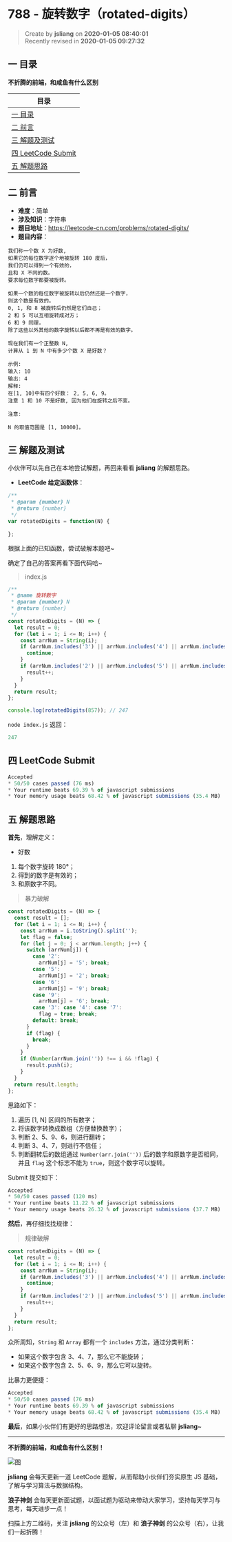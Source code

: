788 - 旋转数字（rotated-digits）
===

> Create by **jsliang** on **2020-01-05 08:40:01**  
> Recently revised in **2020-01-05 09:27:32**

## 一 目录

**不折腾的前端，和咸鱼有什么区别**

| 目录 |
| --- | 
| [一 目录](#chapter-one) | 
| [二 前言](#chapter-two) |
| [三 解题及测试](#chapter-three) |
| [四 LeetCode Submit](#chapter-four) |
| [五 解题思路](#chapter-five) |

## 二 前言



* **难度**：简单
* **涉及知识**：字符串
* **题目地址**：https://leetcode-cn.com/problems/rotated-digits/
* **题目内容**：

```
我们称一个数 X 为好数, 
如果它的每位数字逐个地被旋转 180 度后，
我们仍可以得到一个有效的，
且和 X 不同的数。
要求每位数字都要被旋转。

如果一个数的每位数字被旋转以后仍然还是一个数字，
则这个数是有效的。
0, 1, 和 8 被旋转后仍然是它们自己；
2 和 5 可以互相旋转成对方；
6 和 9 同理，
除了这些以外其他的数字旋转以后都不再是有效的数字。

现在我们有一个正整数 N, 
计算从 1 到 N 中有多少个数 X 是好数？

示例:
输入: 10
输出: 4
解释: 
在[1, 10]中有四个好数： 2, 5, 6, 9。
注意 1 和 10 不是好数, 因为他们在旋转之后不变。

注意:

N 的取值范围是 [1, 10000]。
```

## 三 解题及测试



小伙伴可以先自己在本地尝试解题，再回来看看 **jsliang** 的解题思路。

* **LeetCode 给定函数体**：

```js
/**
 * @param {number} N
 * @return {number}
 */
var rotatedDigits = function(N) {
    
};
```

根据上面的已知函数，尝试破解本题吧~

确定了自己的答案再看下面代码哈~

> index.js

```js
/**
 * @name 旋转数字
 * @param {number} N
 * @return {number}
 */
const rotatedDigits = (N) => {
  let result = 0;
  for (let i = 1; i <= N; i++) {
    const arrNum = String(i);
    if (arrNum.includes('3') || arrNum.includes('4') || arrNum.includes('7')) {
      continue;
    }
    if (arrNum.includes('2') || arrNum.includes('5') || arrNum.includes('6') || arrNum.includes('9')) {
      result++;
    }
  }
  return result;
};

console.log(rotatedDigits(857)); // 247
```

`node index.js` 返回：

```js
247
```

## 四 LeetCode Submit



```js
Accepted
* 50/50 cases passed (76 ms)
* Your runtime beats 69.39 % of javascript submissions
* Your memory usage beats 68.42 % of javascript submissions (35.4 MB)
```

## 五 解题思路



**首先**，理解定义：

* 好数

1. 每个数字旋转 180°；
2. 得到的数字是有效的；
3. 和原数字不同。

> 暴力破解

```js
const rotatedDigits = (N) => {
  const result = [];
  for (let i = 1; i <= N; i++) {
    const arrNum = i.toString().split('');
    let flag = false;
    for (let j = 0; j < arrNum.length; j++) {
      switch (arrNum[j]) {
        case '2':
          arrNum[j] = '5'; break;
        case '5':
          arrNum[j] = '2'; break;
        case '6':
          arrNum[j] = '9'; break;
        case '9':
          arrNum[j] = '6'; break;
        case '3': case '4': case '7':
          flag = true; break;
        default: break;
      }
      if (flag) {
        break;
      }
    }
    if (Number(arrNum.join('')) !== i && !flag) {
      result.push(i);
    }
  }
  return result.length;
};
```

思路如下：

1. 遍历 [1, N] 区间的所有数字；
2. 将该数字转换成数组（方便替换数字）；
3. 判断 2、5、9、6，则进行翻转；
4. 判断 3、4、7，则进行不信任；
5. 判断翻转后的数组通过 `Number(arr.join(''))` 后的数字和原数字是否相同，并且 `flag` 这个标志不能为 `true`，则这个数字可以旋转。

Submit 提交如下：

```js
Accepted
* 50/50 cases passed (120 ms)
* Your runtime beats 11.22 % of javascript submissions
* Your memory usage beats 26.32 % of javascript submissions (37.7 MB)
```

**然后**，再仔细找找规律：

> 规律破解

```js
const rotatedDigits = (N) => {
  let result = 0;
  for (let i = 1; i <= N; i++) {
    const arrNum = String(i);
    if (arrNum.includes('3') || arrNum.includes('4') || arrNum.includes('7')) {
      continue;
    }
    if (arrNum.includes('2') || arrNum.includes('5') || arrNum.includes('6') || arrNum.includes('9')) {
      result++;
    }
  }
  return result;
};
```

众所周知，`String` 和 `Array` 都有一个 `includes` 方法，通过分类判断：

* 如果这个数字包含 3、4、7，那么它不能旋转；
* 如果这个数字包含 2、5、6、9，那么它可以旋转。

比暴力更便捷：

```js
Accepted
* 50/50 cases passed (76 ms)
* Your runtime beats 69.39 % of javascript submissions
* Your memory usage beats 68.42 % of javascript submissions (35.4 MB)
```

**最后**，如果小伙伴们有更好的思路想法，欢迎评论留言或者私聊 **jsliang**~

---

**不折腾的前端，和咸鱼有什么区别！**

![图](../../../public-repertory/img/z-index-small.png)

**jsliang** 会每天更新一道 LeetCode 题解，从而帮助小伙伴们夯实原生 JS 基础，了解与学习算法与数据结构。

**浪子神剑** 会每天更新面试题，以面试题为驱动来带动大家学习，坚持每天学习与思考，每天进步一点！

扫描上方二维码，关注 **jsliang** 的公众号（左）和 **浪子神剑** 的公众号（右），让我们一起折腾！

